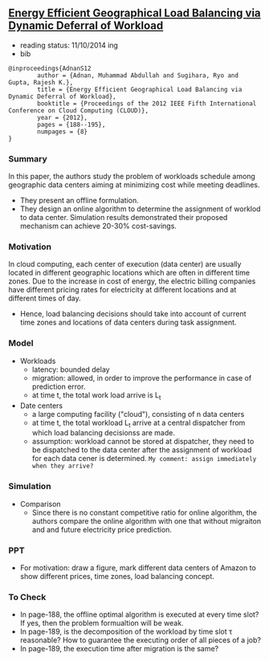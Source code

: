 [Energy Efficient Geographical Load Balancing via Dynamic Deferral of Workload](http://dl.acm.org/citation.cfm?id=2353793)
--- 

- reading status: 11/10/2014 ing
- bib
```
@inproceedings{AdnanS12
		author = {Adnan, Muhammad Abdullah and Sugihara, Ryo and Gupta, Rajesh K.},
		title = {Energy Efficient Geographical Load Balancing via Dynamic Deferral of Workload},
		booktitle = {Proceedings of the 2012 IEEE Fifth International Conference on Cloud Computing (CLOUD)},
		year = {2012},
		pages = {188--195},
		numpages = {8}
} 
```

### Summary
In this paper, the authors study the problem of workloads schedule among geographic data centers aiming at minimizing cost while meeting deadlines.
- They present an offline formulation.
- They design an online algorithm to determine the assignment of worklod to data center. Simulation results demonstrated their proposed mechanism can achieve 20-30% cost-savings.

### Motivation
In cloud computing, each center of execution (data center) are usually located in different geographic locations which are often in different time zones. Due to the increase in cost of energy, the electric billing companies have different pricing rates for electricity at different locations and at different times of day.
- Hence, load balancing decisions should take into account of current time zones and locations of data centers during task assignment.

### Model
- Workloads
	- latency: bounded delay
	- migration: allowed, in order to improve the performance in case of prediction error.
	- at time t, the total work load arrive is L<sub>t</sub>
- Date centers
	- a large computing facility ("cloud"), consisting of n data centers
	- at time t, the total workload L<sub>t</sub> arrive at a central dispatcher from which load balancing decisionss are made.
	- assumption: workload cannot be stored at dispatcher, they need to be dispatched to the data center after the assignment of workload for each data cener is determined. `My comment: assign immediately when they arrive?`

### Simulation
- Comparison
	- Since there is no constant competitive ratio for online algorithm, the authors compare the online algorithm with one that without migraiton and and future electricity price prediction.

### PPT
- For motivation: draw a figure, mark different data centers of Amazon to show different prices, time zones, load balancing concept.


### To Check
- In page-188, the offline optimal algorithm is executed at every time slot? If yes, then the problem formualtion will be weak.
- In page-189, is the decomposition of the workload by time slot &tau; reasonable? How to guarantee the executing order of all pieces of a job?
- In page-189, the execution time after migration is the same?

